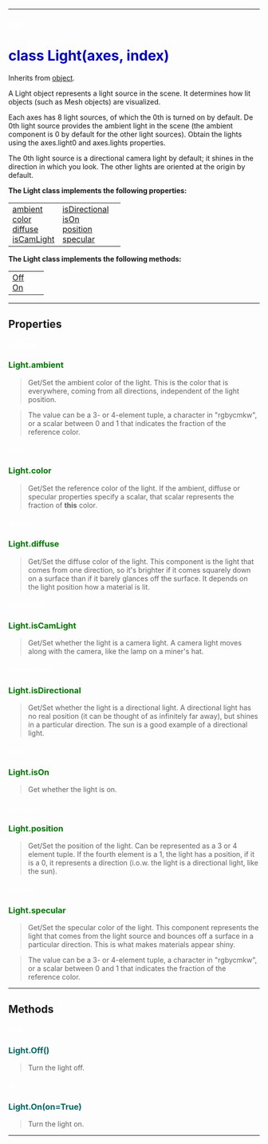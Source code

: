 
---

#### <font color='#FFF'>light</font> ####
# <font color='#00B'>class Light(axes, index)</font> #

Inherits from [object](cls_object.md).

A Light object represents a light source in the scene. It  determines how lit objects (such as Mesh objects) are visualized.

Each axes has 8 light sources, of which the 0th is turned on by default. De 0th light source provides the ambient light in the scene (the ambient component is 0 by default for the other light sources). Obtain the lights using the axes.light0 and axes.lights properties.

The 0th light source is a directional camera light by default; it shines in the direction in which you look. The other lights are  oriented at the origin by default.





**The Light class implements the following properties:**<br /><table cellpadding='10px'><tr>
<td valign='top'>
<a href='#ambient.md'>ambient</a><br /><a href='#color.md'>color</a><br /><a href='#diffuse.md'>diffuse</a><br /><a href='#isCamLight.md'>isCamLight</a><br /></td>
<td valign='top'>
<a href='#isDirectional.md'>isDirectional</a><br /><a href='#isOn.md'>isOn</a><br /><a href='#position.md'>position</a><br /><a href='#specular.md'>specular</a><br /></td>
<td valign='top'>
</td>
</tr></table>

**The Light class implements the following methods:**<br />
<table cellpadding='10px'><tr>
<td valign='top'>
<a href='#Off.md'>Off</a><br /><a href='#On.md'>On</a><br /></td>
<td valign='top'>
</td>
<td valign='top'>
</td>
</tr></table>



---


## Properties ##

#### <font color='#FFF'>ambient</font> ####
### <font color='#070'>Light.ambient</font> ###

> Get/Set the ambient color of the light. This is the color that is everywhere, coming from all directions, independent of  the light position.

> The value can be a 3- or 4-element tuple, a character in  "rgbycmkw", or a scalar between 0 and 1 that indicates the  fraction of the reference color.


#### <font color='#FFF'>color</font> ####
### <font color='#070'>Light.color</font> ###

> Get/Set the reference color of the light. If the ambient, diffuse or specular properties specify a scalar, that scalar represents the fraction of **this** color.


#### <font color='#FFF'>diffuse</font> ####
### <font color='#070'>Light.diffuse</font> ###

> Get/Set the diffuse color of the light. This component is the light that comes from one direction, so it's brighter if it comes squarely down on a surface than if it barely glances off the  surface. It depends on the light position how a material is lit.


#### <font color='#FFF'>isCamLight</font> ####
### <font color='#070'>Light.isCamLight</font> ###

> Get/Set whether the light is a camera light. A camera light moves along with the camera, like the lamp on a miner's hat.


#### <font color='#FFF'>isDirectional</font> ####
### <font color='#070'>Light.isDirectional</font> ###

> Get/Set whether the light is a directional light. A directional light has no real position (it can be thought of as infinitely far away), but shines in a particular direction. The sun is a good example of a directional light.


#### <font color='#FFF'>isOn</font> ####
### <font color='#070'>Light.isOn</font> ###

> Get whether the light is on.


#### <font color='#FFF'>position</font> ####
### <font color='#070'>Light.position</font> ###

> Get/Set the position of the light. Can be represented as a 3 or 4 element tuple. If the fourth element is a 1, the light has a position, if it is a 0, it represents a direction (i.o.w. the light is a directional light, like the sun).


#### <font color='#FFF'>specular</font> ####
### <font color='#070'>Light.specular</font> ###

> Get/Set the specular color of the light. This component represents the light that comes from the light source and bounces off a surface in a particular direction. This is what makes  materials appear shiny.

> The value can be a 3- or 4-element tuple, a character in  "rgbycmkw", or a scalar between 0 and 1 that indicates the  fraction of the reference color.




---


## Methods ##

#### <font color='#FFF'>!Off</font> ####
### <font color='#066'>Light.Off()</font> ###

> Turn the light off.


#### <font color='#FFF'>!On</font> ####
### <font color='#066'>Light.On(on=True)</font> ###

> Turn the light on.



---

